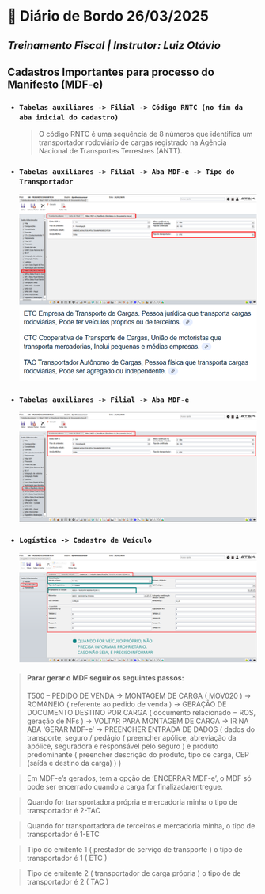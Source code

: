 # 📌 **Diário de Bordo 26/03/2025**
## *Treinamento Fiscal | Instrutor: Luiz Otávio*

## Cadastros Importantes para processo do Manifesto (MDF-e)
- ### `Tabelas auxiliares -> Filial -> Código RNTC (no fim da aba inicial do cadastro)`

    > O código RNTC é uma sequência de 8 números que identifica um transportador rodoviário de cargas registrado na Agência Nacional de Transportes Terrestres (ANTT).

- ### `Tabelas auxiliares -> Filial -> Aba MDF-e -> Tipo do Transportador`
    ![alt text](../imagens/Screenshot_322.png)
    ![alt text](../documentos/tipos_de_transporte.png)

- ### `Tabelas auxiliares -> Filial -> Aba MDF-e`
    ![alt text](../imagens/Screenshot_318.png)

- ### `Logística -> Cadastro de Veículo`
    ![alt text](../imagens/Screenshot_319.png)

> #### Parar gerar o MDF seguir os seguintes passos:
> T500 – PEDIDO DE VENDA -> MONTAGEM DE CARGA ( MOV020 ) -> ROMANEIO ( referente ao pedido de venda ) -> GERAÇÃO DE DOCUMENTO DESTINO POR CARGA ( documento relacionado = ROS, geração de NFs ) -> VOLTAR PARA MONTAGEM DE CARGA -> IR NA ABA ‘GERAR MDF-e’ -> PREENCHER ENTRADA DE DADOS ( dados do transporte, seguro / pedágio ( preencher apólice, abreviação da apólice, seguradora e responsável pelo seguro ) e produto predominante ( preencher descrição do produto, tipo de carga, CEP (saída e destino da carga) ) )

> Em MDF-e’s gerados, tem a opção de ‘ENCERRAR MDF-e’, o MDF só pode ser encerrado quando a carga for finalizada/entregue. 

> Quando for transportadora própria e mercadoria minha o tipo de transportador é 2-TAC

> Quando for transportadora de terceiros e mercadoria minha, o tipo de transportador é 1-ETC

> Tipo do emitente 1 ( prestador de serviço de transporte ) o tipo de transportador é 1 ( ETC )

> Tipo de emitente 2 ( transportador de carga própria ) o tipo de de transportador é 2 ( TAC )


